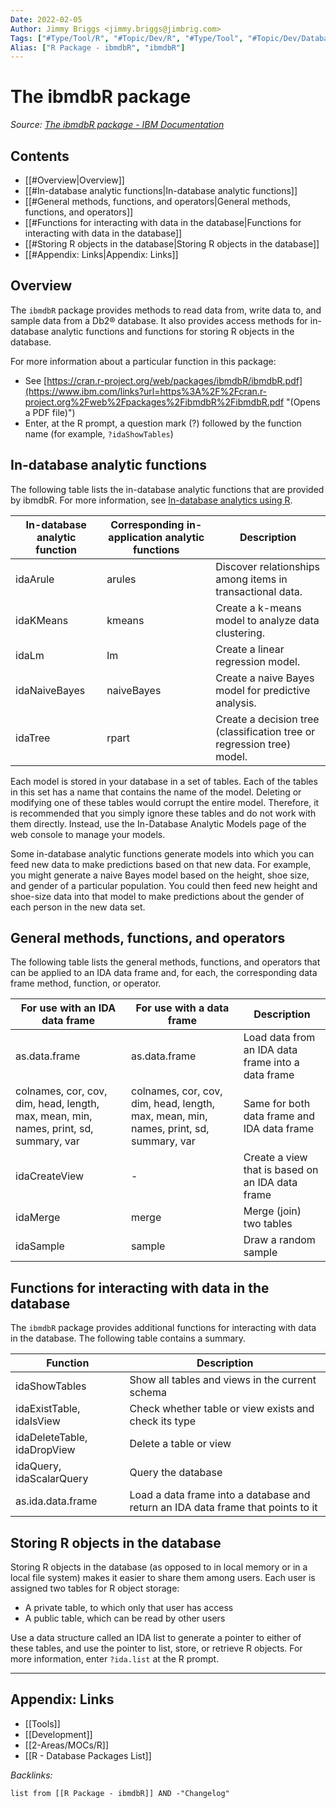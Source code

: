 ```yaml
---
Date: 2022-02-05
Author: Jimmy Briggs <jimmy.briggs@jimbrig.com>
Tags: ["#Type/Tool/R", "#Topic/Dev/R", "#Type/Tool", "#Topic/Dev/Database"]
Alias: ["R Package - ibmdbR", "ibmdbR"]
---
```


# The ibmdbR package

*Source: [The ibmdbR package - IBM Documentation](https://www.ibm.com/docs/en/db2woc?topic=packages-ibmdbr-package)*

## Contents

- [[#Overview|Overview]]
- [[#In-database analytic functions|In-database analytic functions]]
- [[#General methods, functions, and operators|General methods, functions, and operators]]
- [[#Functions for interacting with data in the database|Functions for interacting with data in the database]]
- [[#Storing R objects in the database|Storing R objects in the database]]
- [[#Appendix: Links|Appendix: Links]]


## Overview

The `ibmdbR` package provides methods to read data from, write data to, and sample data from a Db2® database. It also provides access methods for in-database analytic functions and functions for storing R objects in the database.

For more information about a particular function in this package:

-   See [https://cran.r-project.org/web/packages/ibmdbR/ibmdbR.pdf](https://www.ibm.com/links?url=https%3A%2F%2Fcran.r-project.org%2Fweb%2Fpackages%2FibmdbR%2FibmdbR.pdf "(Opens a PDF file)")
-   Enter, at the R prompt, a question mark (?) followed by the function name (for example, `?idaShowTables`)

## In-database analytic functions

The following table lists the in-database analytic functions that are provided by ibmdbR. For more information, see [In-database analytics using R](https://www.ibm.com/docs/en/SS6NHC/com.ibm.swg.im.dashdb.analytics.doc/doc/explorer_in_db_analytics.html "To process data, most native R functions require that the data first is extracted from a database to working memory. Such a function is called an in-application function. A different type of function, called an in-database function, operates directly on data in a database, without requiring the data to be extracted. Consequently, you can use an in-database function to analyze large amounts of data that would be impractical or impossible to extract.").

| In-database analytic function | Corresponding in-application analytic functions | Description                                                            |
| ----------------------------- | ----------------------------------------------- | ---------------------------------------------------------------------- |
| idaArule                      | arules                                          | Discover relationships among items in transactional data.              |
| idaKMeans                     | kmeans                                          | Create a k-means model to analyze data clustering.                     |
| idaLm                         | lm                                              | Create a linear regression model.                                      |
| idaNaiveBayes                 | naiveBayes                                      | Create a naive Bayes model for predictive analysis.                    |
| idaTree                       | rpart                                           | Create a decision tree (classification tree or regression tree) model. |

Each model is stored in your database in a set of tables. Each of the tables in this set has a name that contains the name of the model. Deleting or modifying one of these tables would corrupt the entire model. Therefore, it is recommended that you simply ignore these tables and do not work with them directly. Instead, use the In-Database Analytic Models page of the web console to manage your models.

Some in-database analytic functions generate models into which you can feed new data to make predictions based on that new data. For example, you might generate a naive Bayes model based on the height, shoe size, and gender of a particular population. You could then feed new height and shoe-size data into that model to make predictions about the gender of each person in the new data set.

## General methods, functions, and operators

The following table lists the general methods, functions, and operators that can be applied to an IDA data frame and, for each, the corresponding data frame method, function, or operator.

| For use with an IDA data frame                                                        | For use with a data frame                                                             | Description                                              |
| ------------------------------------------------------------------------------------- | ------------------------------------------------------------------------------------- | -------------------------------------------------------- |
| as.data.frame                                                                         | as.data.frame                                                                         | Load data from an IDA data frame into a data frame       |
| colnames, cor, cov, dim, head, length, max, mean, min, names, print, sd, summary, var | colnames, cor, cov, dim, head, length, max, mean, min, names, print, sd, summary, var | Same for both data frame and IDA data frame              |
| idaCreateView                                                                         | \-                                                                                    | Create a view that is based on an IDA data frame         |
| idaMerge                                                                              | merge                                                                                 | Merge (join) two tables                                  |
| idaSample                                                                             | sample                                                                                | Draw a random sample                                     |

## Functions for interacting with data in the database

The `ibmdbR` package provides additional functions for interacting with data in the database. The following table contains a summary.

| Function                    | Description                                                                      |
| --------------------------- | -------------------------------------------------------------------------------- |
| idaShowTables               | Show all tables and views in the current schema                                  |
| idaExistTable, idaIsView    | Check whether table or view exists and check its type                            |
| idaDeleteTable, idaDropView | Delete a table or view                                                           |
| idaQuery, idaScalarQuery    | Query the database                                                               |
| as.ida.data.frame           | Load a data frame into a database and return an IDA data frame that points to it |

## Storing R objects in the database

Storing R objects in the database (as opposed to in local memory or in a local file system) makes it easier to share them among users. Each user is assigned two tables for R object storage:

-   A private table, to which only that user has access
-   A public table, which can be read by other users

Use a data structure called an IDA list to generate a pointer to either of these tables, and use the pointer to list, store, or retrieve R objects. For more information, enter `?ida.list` at the R prompt.



***

## Appendix: Links

- [[Tools]]
- [[Development]]
- [[2-Areas/MOCs/R]]
- [[R - Database Packages List]]


*Backlinks:*

```dataview
list from [[R Package - ibmdbR]] AND -"Changelog"
```